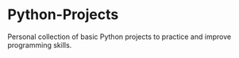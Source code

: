 # Python-Projects
Personal collection of basic Python projects to practice and improve programming skills.
